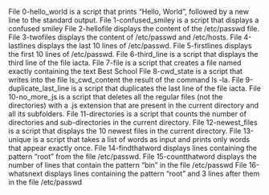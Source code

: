 File 0-hello_world is a script that prints “Hello, World”, followed by a new line to the standard output.
File 1-confused_smiley is a script that displays a confused smiley
File 2-hellofile displays the content of the /etc/passwd file.
File 3-twofiles displays the content of /etc/passwd and /etc/hosts.
File 4-lastlines displays the last 10 lines of /etc/passwd.
File 5-firstlines displays the first 10 lines of /etc/passwd.
File 6-third_line is a script that displays the third line of the file iacta.
File 7-file is a script that creates a file named exactly containing the text Best School
File 8-cwd_state is a script that writes into the file ls_cwd_content the result of the command ls -la.
File 9-duplicate_last_line is a script that duplicates the last line of the file iacta.
File 10-no_more_js is a script that deletes all the regular files (not the directories) with a .js extension that are present in the current directory and all its subfolders.
File 11-directories is a script that counts the number of directories and sub-directories in the current directory.
File 12-newest_files is a script that displays the 10 newest files in the current directory.
File 13-unique is a script that takes a list of words as input and prints only words that appear exactly once.
File 14-findthatword displays lines containing the pattern “root” from the file /etc/passwd.
File 15-countthatword displays the number of lines that contain the pattern “bin” in the file /etc/passwd
File 16-whatsnext displays lines containing the pattern “root” and 3 lines after them in the file /etc/passwd
